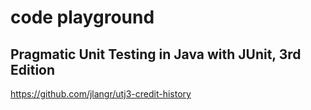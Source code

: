 # code playground

## Pragmatic Unit Testing in Java with JUnit, 3rd Edition

https://github.com/jlangr/utj3-credit-history

